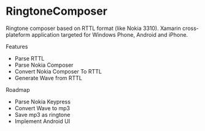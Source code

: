 RingtoneComposer
================

Ringtone composer based on RTTL format (like Nokia 3310). Xamarin cross-plateform application targeted for Windows Phone, Android and iPhone.

Features
- Parse RTTL
- Parse Nokia Composer
- Convert Nokia Composer To RTTL
- Generate Wave from RTTL

Roadmap
- Parse Nokia Keypress
- Convert Wave to mp3
- Save mp3 as ringtone
- Implement Android UI
